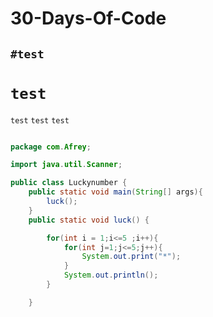 # 30-Days-Of-Code
## `#test`
# `test`
`test`
``test``
```test```
``` java

package com.Afrey;

import java.util.Scanner;

public class Luckynumber {
    public static void main(String[] args){
        luck();
    }
    public static void luck() {

        for(int i = 1;i<=5 ;i++){
            for(int j=1;j<=5;j++){
                System.out.print("*");
            }
            System.out.println();
        }

    }
   ```
   
